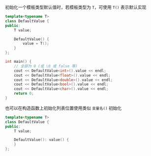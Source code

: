 初始化一个模板类型默认值时，若模板类型为 `T`，可使用 `T()` 表示默认实现

```cpp
template<typename T>
class DefaultValue {
public:
    T value;

    DefaultValue() {
        value = T();
    }
};

int main() {
    // 全部为 0 (或 \0 或 false 等)
    cout << DefaultValue<int>().value << endl;
    cout << DefaultValue<float>().value << endl;
    cout << DefaultValue<double>().value << endl;
    cout << DefaultValue<bool>().value << endl;
    cout << DefaultValue<char>().value << endl;
    return 0;
}
```

也可以在构造函数上初始化列表位置使用类似 `变量名()` 初始化

```cpp
template<typename T>
class DefaultValue {
public:
    T value;

    DefaultValue(): value() {
    }
};
```
